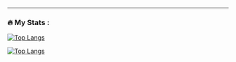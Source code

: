 ---

### :fire: My Stats :


[![Top Langs](https://github-readme-stats.vercel.app/api/top-langs/?username=Surface1U)](https://github.com/anuraghazra/github-readme-stats)


[![Top Langs](https://github-readme-stats.vercel.app/api/top-langs/?username=Surface1U&layout=compact&theme=vision-friendly-dark)](https://github.com/anuraghazra/github-readme-stats)



